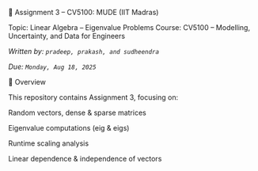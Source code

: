 📘 Assignment 3 – CV5100: MUDE (IIT Madras)

Topic: Linear Algebra – Eigenvalue Problems
Course: CV5100 – Modelling, Uncertainty, and Data for Engineers


*Written by: `pradeep, prakash, and sudheendra`*

*Due: `Monday, Aug 18, 2025`*

🚀 Overview

This repository contains Assignment 3, focusing on:

Random vectors, dense & sparse matrices

Eigenvalue computations (eig & eigs)

Runtime scaling analysis

Linear dependence & independence of vectors






